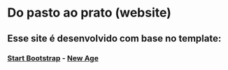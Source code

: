 # Do pasto ao prato (website)

## Esse site é desenvolvido com base no template: 

### [Start Bootstrap](http://startbootstrap.com/) - [New Age](http://startbootstrap.com/template-overviews/new-age/)
